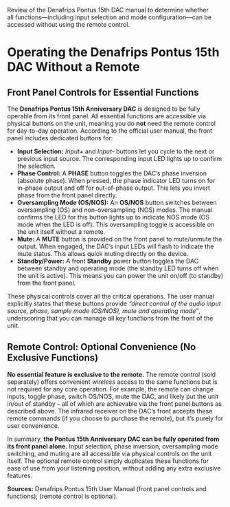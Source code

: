 
Review of the Denafrips Pontus 15th DAC manual to determine whether   
all functions—including input selection and mode configuration—can be accessed without using the remote control.


# Operating the Denafrips Pontus 15th DAC Without a Remote

## Front Panel Controls for Essential Functions

The **Denafrips Pontus 15th Anniversary DAC** is designed to be fully operable from its front panel. All essential functions are accessible via physical buttons on the unit, meaning you do **not** need the remote control for day-to-day operation. According to the official user manual, the front panel includes dedicated buttons for:

* **Input Selection:** *Input+* and *Input-* buttons let you cycle to the next or previous input source. The corresponding input LED lights up to confirm the selection.
* **Phase Control:** A **PHASE** button toggles the DAC’s phase inversion (absolute phase). When pressed, the phase indicator LED turns on for in-phase output and off for out-of-phase output. This lets you invert phase from the front panel directly.
* **Oversampling Mode (OS/NOS):** An **OS/NOS** button switches between oversampling (OS) and non-oversampling (NOS) modes. The manual confirms the LED for this button lights up to indicate NOS mode (OS mode when the LED is off). This oversampling toggle is accessible on the unit itself without a remote.
* **Mute:** A **MUTE** button is provided on the front panel to mute/unmute the output. When engaged, the DAC’s input LEDs will flash to indicate the mute status. This allows quick muting directly on the device.
* **Standby/Power:** A front **Standby** power button toggles the DAC between standby and operating mode (the standby LED turns off when the unit is active). This means you can power the unit on/off (to standby) from the front panel.

These physical controls cover all the critical operations. The user manual explicitly states that these buttons provide *“direct control of the audio input source, phase, sample mode (OS/NOS), mute and operating mode”*, underscoring that you can manage all key functions from the front of the unit.

## Remote Control: Optional Convenience (No Exclusive Functions)

**No essential feature is exclusive to the remote.** The remote control (sold separately) offers convenient *wireless* access to the same functions but is not required for any core operation. For example, the remote can change inputs, toggle phase, switch OS/NOS, mute the DAC, and likely put the unit in/out of standby – all of which are achievable via the front panel buttons as described above. The infrared receiver on the DAC’s front accepts these remote commands (if you choose to purchase the remote), but it’s purely for user convenience.

In summary, **the Pontus 15th Anniversary DAC can be fully operated from its front panel alone.** Input selection, phase inversion, oversampling mode switching, and muting are all accessible via physical controls on the unit itself. The optional remote control simply duplicates these functions for ease of use from your listening position, without adding any extra exclusive features.

**Sources:** Denafrips Pontus 15th User Manual (front panel controls and functions);  (remote control is optional).
